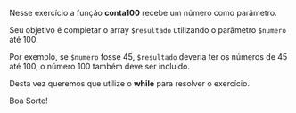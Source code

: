 Nesse exercício a função **conta100** recebe um número como parâmetro.

Seu objetivo é completar o array `$resultado` utilizando o parâmetro `$numero` até 100.

Por exemplo, se `$numero` fosse 45, `$resultado` deveria ter os números de 45 até 100, o número 100 também deve ser incluido.

Desta vez queremos que utilize o **while** para resolver o exercício.

Boa Sorte!